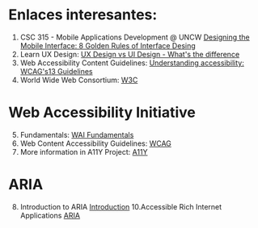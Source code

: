 # Enlaces interesantes:
1. CSC 315 - Mobile Applications Development @ UNCW [Designing the Mobile Interface: 8 Golden Rules of Interface Desing](https://www.youtube.com/watch?v=INY_M3Ebtck)
2. Learn UX Design: [UX Design vs UI Design - What's the difference](https://www.youtube.com/watch?v=5CxXhyhT6Fc)
3. Web Accessibility Content Guidelines: [Understanding accessibility: WCAG's13 Guidelines](https://www.youtube.com/watch?v=RjpvOqZigao&t=869s)
4. World Wide Web Consortium: [W3C](https://www.w3.org/)

# Web Accessibility Initiative
5. Fundamentals: [WAI Fundamentals](https://www.w3.org/WAI/fundamentals/)
6. Web Content Accessibility Guidelines: [WCAG](https://www.w3.org/WAI/standards-guidelines/wcag/)
7. More information in A11Y Project: [A11Y](https://www.a11yproject.com/posts/what-is-wai/)
# ARIA
8. Introduction to ARIA [Introduction](https://web.dev/semantics-aria/)
10.Accessible Rich Internet Applications [ARIA](https://www.lullabot.com/articles/what-heck-aria-beginners-guide-aria-accessibility)

